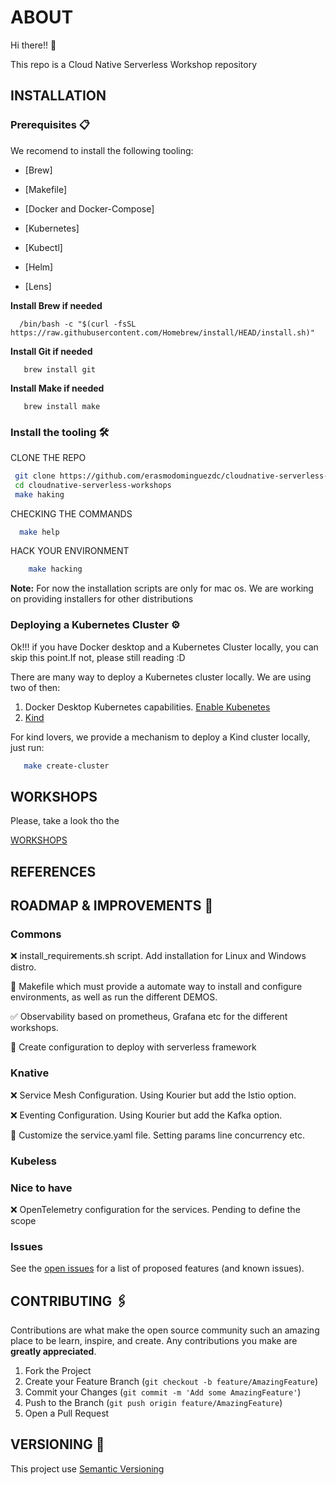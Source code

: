 # ABOUT

Hi there!! 👋

This repo is a Cloud Native Serverless Workshop repository 

## INSTALLATION

### Prerequisites  📋

We recomend to install the following tooling: 

* [Brew]

* [Makefile]

* [Docker and Docker-Compose]

* [Kubernetes]

* [Kubectl]

* [Helm]

* [Lens]


**Install Brew if needed** 

```shell script
  /bin/bash -c "$(curl -fsSL https://raw.githubusercontent.com/Homebrew/install/HEAD/install.sh)"
```

**Install Git if needed** 

```shell script
   brew install git
```

**Install Make if needed** 

```shell script
   brew install make
```

### Install the tooling  🛠️

CLONE THE REPO  
   
   ```sh
    git clone https://github.com/erasmodominguezdc/cloudnative-serverless-workshops
    cd cloudnative-serverless-workshops
    make haking
   ```
   
CHECKING THE COMMANDS  

   ```sh
     make help
   ```

HACK YOUR ENVIRONMENT 

 ```sh
     make hacking
   ```

**Note:** For now the installation scripts are only for mac os. We are working on providing installers for other distributions


### Deploying a Kubernetes Cluster ⚙️

Ok!!! if you have Docker desktop and a Kubernetes Cluster locally, you can skip this point.If not, please still reading :D 

There are many way to deploy a Kubernetes cluster locally. We are using two of then:
 
 1. Docker Desktop Kubernetes capabilities. [Enable Kubenetes](https://docs.docker.com/desktop/kubernetes/) 
 2. [Kind](https://kind.sigs.k8s.io)
 
 For kind lovers, we provide a mechanism to deploy a Kind cluster locally, just run: 
 
 ```sh
    make create-cluster 
```
 
## WORKSHOPS 

Please, take a look tho the

[WORKSHOPS](workshops/README.md)

## REFERENCES 

## ROADMAP & IMPROVEMENTS  🚀

### Commons

❌ install_requirements.sh script. Add installation for Linux and Windows distro. 

🚧  Makefile which must provide a automate way to install and configure environments, as well as run the different DEMOS.

✅  Observability based on prometheus, Grafana etc for the different workshops.

🚧  Create configuration to deploy with serverless framework

### Knative


❌  Service Mesh Configuration. Using Kourier but add the Istio option.

❌  Eventing Configuration. Using Kourier but add the Kafka option.

🚧  Customize the service.yaml file. Setting params line concurrency etc.

### Kubeless 

### Nice to have 

❌  OpenTelemetry configuration for the services. Pending to define the scope


### Issues 

See the [open issues](https://github.com/erasmolpa/serverless-workshop/issues?q=is%3Aissue+is%3Aopen+sort%3Aupdated-desc) for a list of proposed features (and known issues).


## CONTRIBUTING 🖇️

Contributions are what make the open source community such an amazing place to be learn, inspire, and create. Any contributions you make are **greatly appreciated**.

1. Fork the Project
2. Create your Feature Branch (`git checkout -b feature/AmazingFeature`)
3. Commit your Changes (`git commit -m 'Add some AmazingFeature'`)
4. Push to the Branch (`git push origin feature/AmazingFeature`)
5. Open a Pull Request

## VERSIONING 📌

This project use [Semantic Versioning](https://semver.org/lang/es/)
